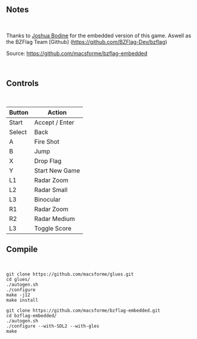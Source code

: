 
## Notes
<br/>

Thanks to [Joshua Bodine](https://github.com/macsforme/bzflag-embedded) for the embedded version of this game.
Aswell as the BZFlag Team [Github] (https://github.com/BZFlag-Dev/bzflag) 

Source: https://github.com/macsforme/bzflag-embedded
 
<br/>

## Controls
<br/>

| Button | Action |
|--|--|
| Start | Accept / Enter |
| Select | Back |
| A | Fire Shot |
| B | Jump |
| X | Drop Flag |
| Y | Start New Game |
| L1 | Radar Zoom |
| L2 | Radar Small |
| L3 | Binocular |
| R1 | Radar Zoom |
| R2 | Radar Medium |
| L3 | Toggle Score |


## Compile
<br/>

```shell 
git clone https://github.com/macsforme/glues.git
cd glues/
./autogen.sh
./configure
make -j12
make install

git clone https://github.com/macsforme/bzflag-embedded.git
cd bzflag-embedded/
./autogen.sh
./configure --with-SDL2 --with-gles
make
```
